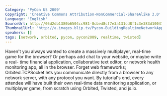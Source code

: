 ```yaml
---
Category: 'PyCon US 2009'
Copyright: 'Creative Commons Attribution-NonCommercial-ShareAlike 3.0'
Language: 'English'
SourceUrl: http://05d2db1380b6504cc981-8cbed8cf7e3a131cd8f1c3e383d10041.r93.cf2.rackcdn.com/pycon-us-2009/174_pycon-2009-building-real-time-network-applications-for-the-web-with-twisted-and-orbited-part-3-of-3.mp4
ThumbnailUrl: 'http://a.images.blip.tv/Pycon-BuildingRealtimeNetworkApplicationsForTheWebWithTwisted150-71.jpg'
speakers: []
tags: [network, orbited, pycon, pycon2009, realtime, twisted]
---
```

  
Haven't you always wanted to create a massively multiplayer, real-time game
for the browser? Or perhaps add chat to your website, or maybe write a real-
time financial application, collaborative text editor, or network health
monitoring app, all in the browser. Forget web frameworks; Orbited.TCPSocket
lets you communicate directly from a browser to any network server, with any
protocol you want. By tutorial's end, every attendee will have built their own
real-time data monitoring application, or multiplayer game, from scratch using
Orbited, Twisted, and js.io.

